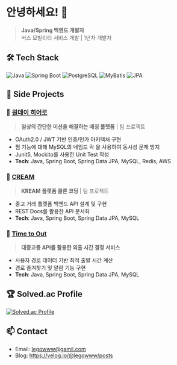 # 안녕하세요! 👋

> **Java/Spring 백엔드 개발자**  
> 버스 모빌리티 서비스 개발 | 1년차 개발자

## 🛠 Tech Stack
![Java](https://img.shields.io/badge/Java-ED8B00?style=flat-square&logo=java&logoColor=white)
![Spring Boot](https://img.shields.io/badge/Spring_Boot-6DB33F?style=flat-square&logo=spring-boot&logoColor=white)
![PostgreSQL](https://img.shields.io/badge/PostgreSQL-316192?style=flat-square&logo=postgresql&logoColor=white)
![MyBatis](https://img.shields.io/badge/MyBatis-000000?style=flat-square&logo=mybatis&logoColor=white)
![JPA](https://img.shields.io/badge/JPA-6DB33F?style=flat-square&logo=spring&logoColor=white)

## 🚀 Side Projects

### 🦸 [원데이 히어로](https://github.com/prgrms-web-devcourse/Team-6Heroes-OneDayHero-BE)
> **일상의 간단한 미션을 해결하는 매칭 플랫폼** | 팀 프로젝트
- OAuth2.0 / JWT 기반 인증/인가 아키텍처 구현
- 찜 기능에 대해 MySQL의 네임드 락 을 사용하여 동시성 문제 방지  
- Junit5, Mockito를 사용한 Unit Test 작성 
- **Tech**: Java, Spring Boot, Spring Data JPA, MySQL, Redis, AWS 

### 👟 [CREAM](https://github.com/prgrms-be-devcourse/BE-04-CREAM)
> **KREAM 플랫폼 클론 코딩** | 팀 프로젝트
- 중고 거래 플랫폼 백엔드 API 설계 및 구현
- REST Docs를 활용한 API 문서화
- **Tech**: Java, Spring Boot, Spring Data JPA, MySQL

### 🚌 [Time to Out](https://github.com/legowww/time-to-out)
> **대중교통 API를 활용한 외출 시간 결정 서비스**
- 사용자 경로 데이터 기반 최적 출발 시간 계산
- 경로 즐겨찾기 및 알람 기능 구현
- **Tech**: Java, Spring Boot, Spring Data JPA, MySQL



## 🏆 Solved.ac Profile
[![Solved.ac Profile](http://mazassumnida.wtf/api/v2/generate_badge?boj=legowww)](https://solved.ac/legowww/)

## 📫 Contact
- Email: legowww@gamil.com
- Blog: https://velog.io/@legowww/posts
